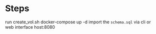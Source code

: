 # Steps

run create_vol.sh
docker-compose up -d
import the `schema.sql` via cli or web interface host:8080
